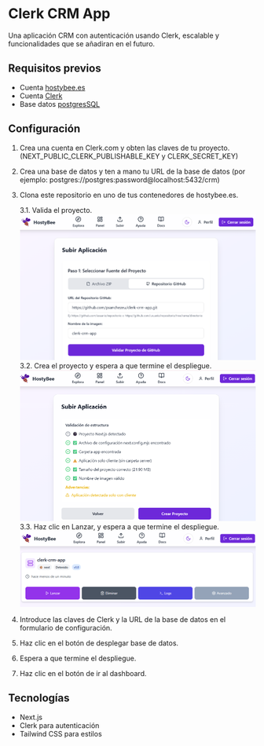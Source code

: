 # Clerk CRM App

Una aplicación CRM con autenticación usando Clerk, escalable y funcionalidades que se añadiran en el futuro.

## Requisitos previos

- Cuenta [hostybee.es](https://hostybee.com/)
- Cuenta [Clerk](https://clerk.com/)
- Base datos [postgresSQL](https://www.postgresql.org/)

## Configuración

1. Crea una cuenta en Clerk.com y obten las claves de tu proyecto. (NEXT_PUBLIC_CLERK_PUBLISHABLE_KEY y CLERK_SECRET_KEY)
2. Crea una base de datos y ten a mano tu URL de la base de datos (por ejemplo: postgres://postgres:password@localhost:5432/crm)
3. Clona este repositorio en uno de tus contenedores de hostybee.es.

   3.1. Valida el proyecto.
   ![Validar proyecto](image.png)
   3.2. Crea el proyecto y espera a que termine el despliegue.
   ![alt text](image-1.png)
   3.3. Haz clic en Lanzar, y espera a que termine el despliegue.
   ![alt text](image-2.png)

4. Introduce las claves de Clerk y la URL de la base de datos en el formulario de configuración.
5. Haz clic en el botón de desplegar base de datos.
6. Espera a que termine el despliegue.
7. Haz clic en el botón de ir al dashboard.

## Tecnologías

- Next.js
- Clerk para autenticación
- Tailwind CSS para estilos
